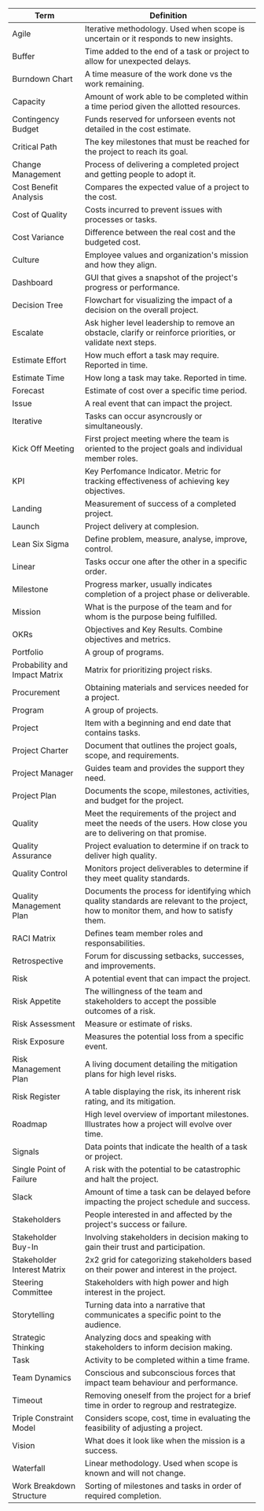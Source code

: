 |Term|Definition|
|--|--|
|Agile|Iterative methodology. Used when scope is uncertain or it responds to new insights.|
|Buffer|Time added to the end of a task or project to allow for unexpected delays.|
|Burndown Chart|A time measure of the work done vs the work remaining.|
|Capacity|Amount of work able to be completed within a time period given the allotted resources.|
|Contingency Budget|Funds reserved for unforseen events not detailed in the cost estimate.|
|Critical Path|The key milestones that must be reached for the project to reach its goal.|
|Change Management|Process of delivering a completed project and getting people to adopt it.|
|Cost Benefit Analysis|Compares the expected value of a project to the cost.|
|Cost of Quality|Costs incurred to prevent issues with processes or tasks.|
|Cost Variance|Difference between the real cost and the budgeted cost.|
|Culture|Employee values and organization's mission and how they align.|
|Dashboard|GUI that gives a snapshot of the project's progress or performance.|
|Decision Tree|Flowchart for visualizing the impact of a decision on the overall project.|
|Escalate|Ask higher level leadership to remove an obstacle, clarify or reinforce priorities, or validate next steps.|
|Estimate Effort|How much effort a task may require. Reported in time.|
|Estimate Time|How long a task may take. Reported in time.|
|Forecast|Estimate of cost over a specific time period.|
|Issue|A real event that can impact the project.|
|Iterative|Tasks can occur asyncrously or simultaneously.|
|Kick Off Meeting|First project meeting where the team is oriented to the project goals and individual member roles.|
|KPI|Key Perfomance Indicator. Metric for tracking effectiveness of achieving key objectives.|
|Landing|Measurement of success of a completed project.|
|Launch|Project delivery at complesion.|
|Lean Six Sigma|Define problem, measure, analyse, improve, control.|
|Linear|Tasks occur one after the other in a specific order.|
|Milestone|Progress marker, usually indicates completion of a project phase or deliverable.|
|Mission|What is the purpose of the team and for whom is the purpose being fulfilled.|
|OKRs|Objectives and Key Results. Combine objectives and metrics.|
|Portfolio|A group of programs.|
|Probability and Impact Matrix|Matrix for prioritizing project risks.|
|Procurement|Obtaining materials and services needed for a project.|
|Program|A group of projects.|
|Project|Item with a beginning and end date that contains tasks.|
|Project Charter|Document that outlines the project goals, scope, and requirements.|
|Project Manager|Guides team and provides the support they need.|
|Project Plan|Documents the scope, milestones, activities, and budget for the project.|
|Quality|Meet the requirements of the project and meet the needs of the users. How close you are to delivering on that promise.|
|Quality Assurance|Project evaluation to determine if on track to deliver high quality.|
|Quality Control|Monitors project deliverables to determine if they meet quality standards.|
|Quality Management Plan|Documents the process for identifying which quality standards are relevant to the project, how to monitor them, and how to satisfy them.|
|RACI Matrix|Defines team member roles and responsabilities.|
|Retrospective|Forum for discussing setbacks, successes, and improvements.|
|Risk|A potential event that can impact the project.|
|Risk Appetite|The willingness of the team and stakeholders to accept the possible outcomes of a risk.|
|Risk Assessment|Measure or estimate of risks.|
|Risk Exposure|Measures the potential loss from a specific event.|
|Risk Management Plan|A living document detailing the mitigation plans for high level risks.|
|Risk Register|A table displaying the risk, its inherent risk rating, and its mitigation.|
|Roadmap|High level overview of important milestones. Illustrates how a project will evolve over time.|
|Signals|Data points that indicate the health of a task or project.|
|Single Point of Failure|A risk with the potential to be catastrophic and halt the project.|
|Slack|Amount of time a task can be delayed before impacting the project schedule and success.|
|Stakeholders|People interested in and affected by the project's success or failure.|
|Stakeholder Buy-In|Involving stakeholders in decision making to gain their trust and participation.|
|Stakeholder Interest Matrix|2x2 grid for categorizing stakeholders based on their power and interest in the project.|
|Steering Committee|Stakeholders with high power and high interest in the project.|
|Storytelling|Turning data into a narrative that communicates a specific point to the audience.|
|Strategic Thinking|Analyzing docs and speaking with stakeholders to inform decision making.|
|Task|Activity to be completed within a time frame.|
|Team Dynamics|Conscious and subconscious forces that impact team behaviour and performance.|
|Timeout|Removing oneself from the project for a brief time in order to regroup and restrategize.|
|Triple Constraint Model|Considers scope, cost, time in evaluating the feasibility of adjusting a project.|
|Vision|What does it look like when the mission is a success.|
|Waterfall|Linear methodology. Used when scope is known and will not change.|
|Work Breakdown Structure|Sorting of milestones and tasks in order of required completion.|

